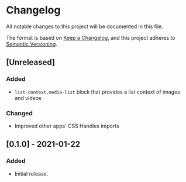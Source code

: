 # Changelog

All notable changes to this project will be documented in this file.

The format is based on [Keep a Changelog](https://keepachangelog.com/en/1.0.0/),
and this project adheres to [Semantic Versioning](https://semver.org/spec/v2.0.0.html).

## [Unreleased]
### Added
- `list-context.media-list` block that provides a list context of images and videos
  
### Changed
- Improved other apps' CSS Handles imports

## [0.1.0] - 2021-01-22
### Added
- Initial release.
